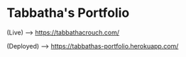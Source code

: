 # Tabbatha's Portfolio

(Live) --> https://tabbathacrouch.com/

(Deployed) --> https://tabbathas-portfolio.herokuapp.com/
